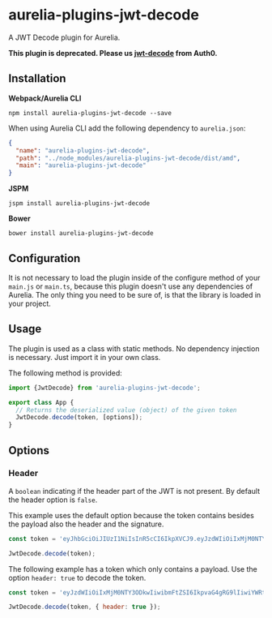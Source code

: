 # aurelia-plugins-jwt-decode

A JWT Decode plugin for Aurelia.

**This plugin is deprecated. Please us [jwt-decode](https://github.com/auth0/jwt-decode) from Auth0.**

## Installation

**Webpack/Aurelia CLI**

```shell
npm install aurelia-plugins-jwt-decode --save
```

When using Aurelia CLI add the following dependency to `aurelia.json`:

```json
{
  "name": "aurelia-plugins-jwt-decode",
  "path": "../node_modules/aurelia-plugins-jwt-decode/dist/amd",
  "main": "aurelia-plugins-jwt-decode"
}
```

**JSPM**

```shell
jspm install aurelia-plugins-jwt-decode
```

**Bower**

```shell
bower install aurelia-plugins-jwt-decode
```

## Configuration

It is not necessary to load the plugin inside of the configure method of your `main.js` or `main.ts`, because this plugin doesn't use any dependencies of Aurelia. The only thing you need to be sure of, is that the library is loaded in your project.

## Usage

The plugin is used as a class with static methods. No dependency injection is necessary. Just import it in your own class.

The following method is provided:

```javascript
import {JwtDecode} from 'aurelia-plugins-jwt-decode';

export class App {
  // Returns the deserialized value (object) of the given token
  JwtDecode.decode(token, [options]);
}
```

## Options

### Header

A `boolean` indicating if the header part of the JWT is not present. By default the header option is `false`.

This example uses the default option because the token contains besides the payload also the header and the signature.

```javascript
const token = 'eyJhbGciOiJIUzI1NiIsInR5cCI6IkpXVCJ9.eyJzdWIiOiIxMjM0NTY3ODkwIiwibmFtZSI6IkpvaG4gRG9lIiwiYWRtaW4iOnRydWV9.TJVA95OrM7E2cBab30RMHrHDcEfxjoYZgeFONFh7HgQ';

JwtDecode.decode(token);
```

The following example has a token which only contains a payload. Use the option `header: true` to decode the token.

```javascript
const token = 'eyJzdWIiOiIxMjM0NTY3ODkwIiwibmFtZSI6IkpvaG4gRG9lIiwiYWRtaW4iOnRydWV9';

JwtDecode.decode(token, { header: true });
```